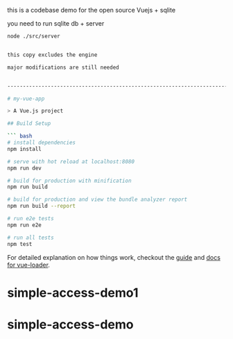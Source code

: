 


this is a codebase demo for the open source Vuejs + sqlite 

you need to run sqlite db + server 

``` bash
node ./src/server 


this copy excludes the engine 

major modifications are still needed 


----------------------------------------------------------------------------------------------

# my-vue-app

> A Vue.js project

## Build Setup

``` bash
# install dependencies
npm install

# serve with hot reload at localhost:8080
npm run dev

# build for production with minification
npm run build

# build for production and view the bundle analyzer report
npm run build --report

# run e2e tests
npm run e2e

# run all tests
npm test
```

For detailed explanation on how things work, checkout the [guide](http://vuejs-templates.github.io/webpack/) and [docs for vue-loader](http://vuejs.github.io/vue-loader).
# simple-access-demo1
# simple-access-demo
